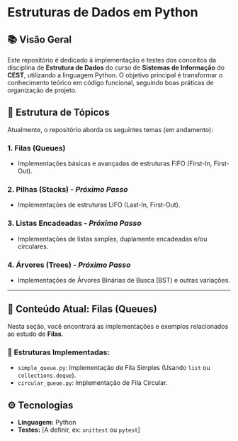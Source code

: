 # Estruturas de Dados em Python

## 📚 Visão Geral

Este repositório é dedicado à implementação e testes dos conceitos da disciplina de **Estrutura de Dados** do curso de **Sistemas de Informação** do **CEST**, utilizando a linguagem Python. O objetivo principal é transformar o conhecimento teórico em código funcional, seguindo boas práticas de organização de projeto.

## 📌 Estrutura de Tópicos

Atualmente, o repositório aborda os seguintes temas (em andamento):

### **1. Filas (Queues)**
* Implementações básicas e avançadas de estruturas FIFO (First-In, First-Out).

### **2. Pilhas (Stacks) - *Próximo Passo***
* Implementações de estruturas LIFO (Last-In, First-Out).

### **3. Listas Encadeadas - *Próximo Passo***
* Implementações de listas simples, duplamente encadeadas e/ou circulares.

### **4. Árvores (Trees) - *Próximo Passo***
* Implementações de Árvores Binárias de Busca (BST) e outras variações.

---

## 📂 Conteúdo Atual: Filas (Queues)

Nesta seção, você encontrará as implementações e exemplos relacionados ao estudo de **Filas**.

### 📁 Estruturas Implementadas:
* `simple_queue.py`: Implementação de Fila Simples (Usando `list` ou `collections.deque`).
* `circular_queue.py`: Implementação de Fila Circular.

## ⚙️ Tecnologias

* **Linguagem:** Python
* **Testes:** [A definir, ex: `unittest` ou `pytest`]